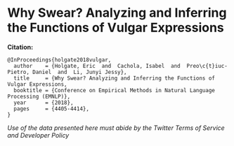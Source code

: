 # Why Swear? Analyzing and Inferring the Functions of Vulgar Expressions

**Citation:**
```
@InProceedings{holgate2018vulgar,
  author    = {Holgate, Eric  and  Cachola, Isabel  and  Preo\c{t}iuc-Pietro, Daniel  and  Li, Junyi Jessy},
  title     = {Why Swear? Analyzing and Inferring the Functions of Vulgar Expressions,
  booktitle = {Conference on Empirical Methods in Natural Language Processing (EMNLP)},
  year      = {2018},
  pages     = {4405-4414},
}
```
*Use of the data presented here must abide by the Twitter Terms of Service and Developer Policy*


